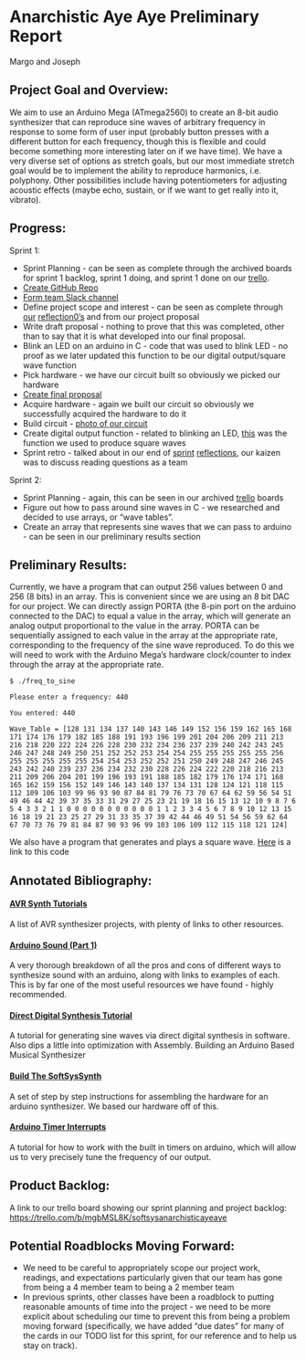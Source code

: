 # Anarchistic Aye Aye Preliminary Report

Margo and Joseph

## Project Goal and Overview:

 We aim to use an Arduino Mega (ATmega2560) to create an 8-bit audio synthesizer that can reproduce sine waves of arbitrary frequency in response to some form of user input (probably button presses with a different button for each frequency, though this is flexible and could become something more interesting later on if we have time). We have a very diverse set of options as stretch goals, but our most immediate stretch goal would be to implement the ability to reproduce harmonics, i.e. polyphony.  Other possibilities include having potentiometers for adjusting acoustic effects (maybe echo, sustain, or if we want to get really into it, vibrato).

## Progress:

Sprint 1:

* Sprint Planning - can be seen as complete through the archived boards for sprint 1 backlog, sprint 1 doing, and sprint 1 done on our [trello](https://trello.com/b/mgbMSL8K/softsysanarchisticayeaye).
* [Create GitHub Repo](https://github.com/jaredbriskman/SoftSysAnarchisticAyeAye)
* [Form team Slack channel](https://anarchisticayeaye.slack.com/messages/general/)
* Define project scope and interest - can be seen as complete through [our](https://github.com/JosephLee19/ExercisesInC/blob/master/reflections/reflection0.md) 
[reflection0’s](https://github.com/Margaretmcrawf/ExercisesInC/blob/master/reflections/reflection0.md) and from our project proposal
* Write draft proposal - nothing to prove that this was completed, other than to say that it is what developed into our final proposal.
* Blink an LED on an arduino in C - code that was used to blink LED - no proof as we later updated this function to be our digital output/square wave function
* Pick hardware - we have our circuit built so obviously we picked our hardware
* [Create final proposal](https://github.com/jaredbriskman/SoftSysAnarchisticAyeAye/blob/master/reports/proposal.md)
* Acquire hardware - again we built our circuit so obviously we successfully acquired the hardware to do it
* Build circuit - [photo of our circuit](https://github.com/jaredbriskman/SoftSysAnarchisticAyeAye/blob/master/reports/WP_20170213_18_22_41_Pro.jpg)
* Create digital output function - related to blinking an LED, [this](https://github.com/jaredbriskman/SoftSysAnarchisticAyeAye/blob/master/rawCblink.ino) was the function we used to produce square waves
* Sprint retro - talked about in our end of [sprint](https://github.com/Margaretmcrawf/ExercisesInC/blob/master/reflections/reflection1.md) [reflections](https://github.com/JosephLee19/ExercisesInC/blob/master/reflections/reflection1.md), our kaizen was to discuss reading questions as a team

Sprint 2:

* Sprint Planning - again, this can be seen in our archived [trello](https://trello.com/b/mgbMSL8K/softsysanarchisticayeaye) boards
* Figure out how to pass around sine waves in C - we researched and decided to use arrays, or “wave tables”.
* Create an array that represents sine waves that we can pass to arduino - can be seen in our preliminary results section


## Preliminary Results:

 Currently, we have a program that can output 256 values between 0 and 256 (8 bits) in an array. This is convenient since we are using an 8 bit DAC for our project. We can directly assign PORTA (the 8-pin port on the arduino connected to the DAC) to equal a value in the array, which will generate an analog output proportional to the value in the array. PORTA can be sequentially assigned to each value in the array at the appropriate rate, corresponding to the frequency of the sine wave reproduced. To do this we will need to work with the Arduino Mega’s hardware clock/counter to index through the array at the appropriate rate.

`$ ./freq_to_sine`

`Please enter a frequency: 440`

`You entered: 440`

`Wave_Table =
[128 131 134 137 140 143 146 149 152 156 159 162 165 168 171 174 176 179 182 185 188 191 193 196 199 201 204 206 209 211 213 216 218 220 222 224 226 228 230 232 234 236 237 239 240 242 243 245 246 247 248 249 250 251 252 252 253 254 254 255 255 255 255 255 256 255 255 255 255 255 254 254 253 252 252 251 250 249 248 247 246 245 243 242 240 239 237 236 234 232 230 228 226 224 222 220 218 216 213 211 209 206 204 201 199 196 193 191 188 185 182 179 176 174 171 168 165 162 159 156 152 149 146 143 140 137 134 131 128 124 121 118 115 112 109 106 103 99 96 93 90 87 84 81 79 76 73 70 67 64 62 59 56 54 51 49 46 44 42 39 37 35 33 31 29 27 25 23 21 19 18 16 15 13 12 10 9 8 7 6 5 4 3 3 2 1 1 0 0 0 0 0 0 0 0 0 0 0 1 1 2 3 3 4 5 6 7 8 9 10 12 13 15 16 18 19 21 23 25 27 29 31 33 35 37 39 42 44 46 49 51 54 56 59 62 64 67 70 73 76 79 81 84 87 90 93 96 99 103 106 109 112 115 118 121 124]`

We also have a program that generates and plays a square wave. [Here](https://github.com/jaredbriskman/SoftSysAnarchisticAyeAye/blob/master/rawCblink.ino) is a link to this code


## Annotated Bibliography:

#### [AVR Synth Tutorials](http://playground.arduino.cc/Main/ArduinoSynth)
A list of AVR synthesizer projects, with plenty of links to other resources.

#### [Arduino Sound (Part 1)](http://www.uchobby.com/index.php/2007/11/11/arduino-sound-part-1/)
A very thorough breakdown of all the pros and cons of different ways to synthesize sound with an arduino, along with links to examples of each. This is by far one of the most useful resources we have found - highly recommended.

#### [Direct Digital Synthesis Tutorial](http://codeandlife.com/2012/03/13/fast-dds-with-atmega88/)
A tutorial for generating sine waves via direct digital synthesis in software. Also dips a little into optimization with Assembly.
Building an Arduino Based Musical Synthesizer

#### [Build The SoftSysSynth](http://thinkdsp.blogspot.com/2014/02/build-softsyssynth.html)
A set of step by step instructions for assembling the hardware for an arduino synthesizer. We based our hardware off of this.

#### [Arduino Timer Interrupts](http://www.instructables.com/id/Arduino-Timer-Interrupts/)
A tutorial for how to work with the built in timers on arduino, which will allow us to very precisely tune the frequency of our output.

## Product Backlog:
A link to our trello board showing our sprint planning and project backlog:
https://trello.com/b/mgbMSL8K/softsysanarchisticayeaye

## Potential Roadblocks Moving Forward:
* We need to be careful to appropriately scope our project work, readings, and expectations particularly given that our team has gone from being a 4 member team to being a 2 member team
* In previous sprints, other classes have been a roadblock to putting reasonable amounts of time into the project - we need to be more explicit about scheduling our time to prevent this from being a problem moving forward (specifically, we have added “due dates” for many of the cards in our TODO list for this sprint, for our reference and to help us stay on track).

